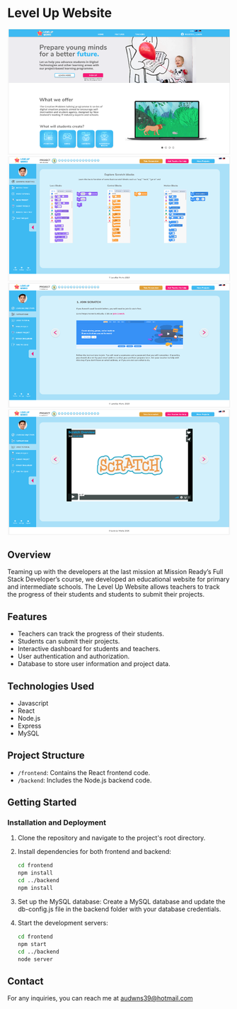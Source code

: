 # Level Up Website 

![LevelUp](readme-images/home.png)
![LevelUp](readme-images/block.png)
![LevelUp](readme-images/scratch.png)
![LevelUp](readme-images/video.png)


## Overview 

Teaming up with the developers at the last mission at Mission Ready’s Full Stack Developer’s course, we developed an educational website for primary and intermediate schools. The Level Up Website allows teachers to track the progress of their students and students to submit their projects.


## Features

- Teachers can track the progress of their students.
- Students can submit their projects.
- Interactive dashboard for students and teachers.
- User authentication and authorization.
- Database to store user information and project data.

## Technologies Used

- Javascript
- React
- Node.js
- Express
- MySQL 

## Project Structure

- `/frontend`: Contains the React frontend code.
- `/backend`: Includes the Node.js backend code. 


## Getting Started 

### Installation and Deployment

1. Clone the repository and navigate to the project's root directory.

2. Install dependencies for both frontend and backend:
    ```bash   
    cd frontend
    npm install
    cd ../backend
    npm install
    ```

3. Set up the MySQL database:
   Create a MySQL database and update the db-config.js file in the backend folder with your database credentials.


4. Start the development servers:
    ```bash
    cd frontend
    npm start
    cd ../backend
    node server
    ```

## Contact

For any inquiries, you can reach me at audwns39@hotmail.com 